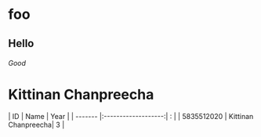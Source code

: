 # foo
## Hello
###### Good
Kittinan Chanpreecha
======
| ID         | Name                | Year |
| -------    |:-------------------:|   :  |
| 5835512020 | Kittinan Chanpreecha| 3    |
